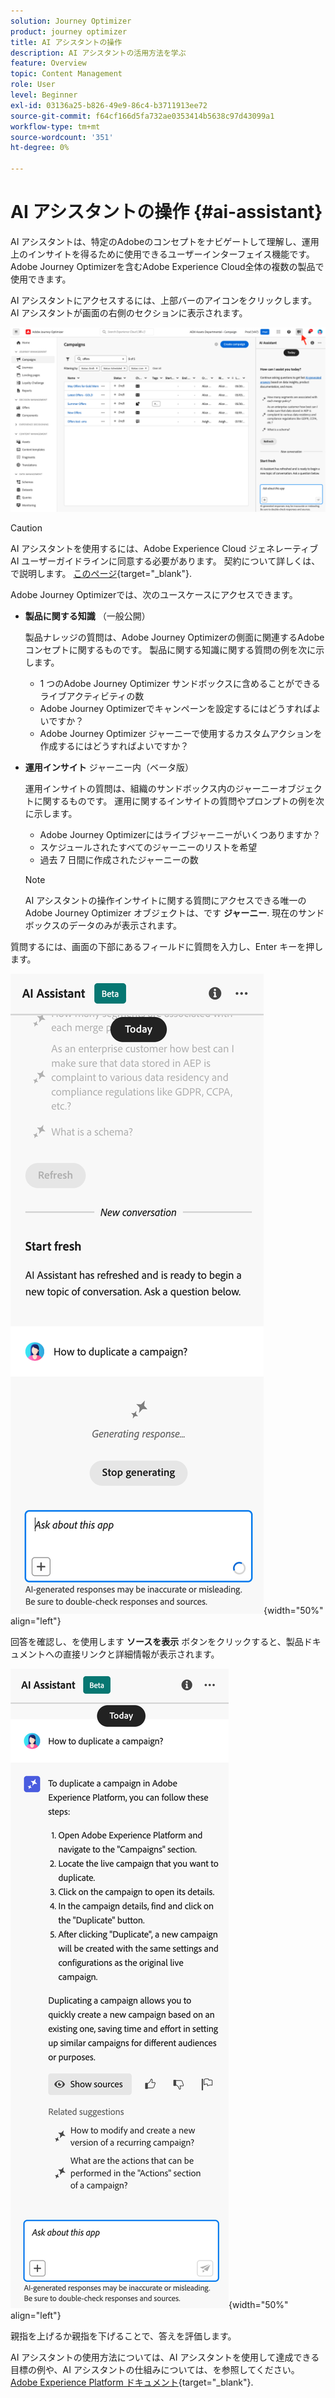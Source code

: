 ```yaml
---
solution: Journey Optimizer
product: journey optimizer
title: AI アシスタントの操作
description: AI アシスタントの活用方法を学ぶ
feature: Overview
topic: Content Management
role: User
level: Beginner
exl-id: 03136a25-b826-49e9-86c4-b3711913ee72
source-git-commit: f64cf166d5fa732ae0353414b5638c97d43099a1
workflow-type: tm+mt
source-wordcount: '351'
ht-degree: 0%

---
```


# AI アシスタントの操作 {#ai-assistant}

AI アシスタントは、特定のAdobeのコンセプトをナビゲートして理解し、運用上のインサイトを得るために使用できるユーザーインターフェイス機能です。 Adobe Journey Optimizerを含むAdobe Experience Cloud全体の複数の製品で使用できます。

AI アシスタントにアクセスするには、上部バーのアイコンをクリックします。 AI アシスタントが画面の右側のセクションに表示されます。

![](assets/do-not-localize/ai-assistant-open.png)


>[!CAUTION]
>
>AI アシスタントを使用するには、Adobe Experience Cloud ジェネレーティブ AI ユーザーガイドラインに同意する必要があります。 契約について詳しくは、で説明します。 [このページ](https://experienceleague.adobe.com/en/docs/experience-platform/ai-assistant/home){target="_blank"}.

Adobe Journey Optimizerでは、次のユースケースにアクセスできます。

* **製品に関する知識** （一般公開）

  製品ナレッジの質問は、Adobe Journey Optimizerの側面に関連するAdobeコンセプトに関するものです。 製品に関する知識に関する質問の例を次に示します。

   * 1 つのAdobe Journey Optimizer サンドボックスに含めることができるライブアクティビティの数
   * Adobe Journey Optimizerでキャンペーンを設定するにはどうすればよいですか？
   * Adobe Journey Optimizer ジャーニーで使用するカスタムアクションを作成するにはどうすればよいですか？


* **運用インサイト** ジャーニー内（ベータ版）

  運用インサイトの質問は、組織のサンドボックス内のジャーニーオブジェクトに関するものです。 運用に関するインサイトの質問やプロンプトの例を次に示します。

   * Adobe Journey Optimizerにはライブジャーニーがいくつありますか？
   * スケジュールされたすべてのジャーニーのリストを希望
   * 過去 7 日間に作成されたジャーニーの数

  >[!NOTE]
  >
  >AI アシスタントの操作インサイトに関する質問にアクセスできる唯一のAdobe Journey Optimizer オブジェクトは、です **ジャーニー**. 現在のサンドボックスのデータのみが表示されます。


質問するには、画面の下部にあるフィールドに質問を入力し、Enter キーを押します。

![](assets/do-not-localize/ai-assistant-ask.png){width="50%" align="left"}

回答を確認し、を使用します **ソースを表示** ボタンをクリックすると、製品ドキュメントへの直接リンクと詳細情報が表示されます。

![](assets/do-not-localize/ai-assistant-answer.png){width="50%" align="left"}

親指を上げるか親指を下げることで、答えを評価します。

AI アシスタントの使用方法については、AI アシスタントを使用して達成できる目標の例や、AI アシスタントの仕組みについては、を参照してください。 [Adobe Experience Platform ドキュメント](https://experienceleague.adobe.com/en/docs/experience-platform/ai-assistant/home){target="_blank"}.

